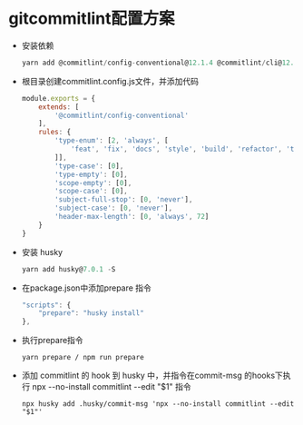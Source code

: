 # gitcommitlint配置方案

* 安装依赖

  ```js
  yarn add @commitlint/config-conventional@12.1.4 @commitlint/cli@12.1.4 -S
  ```

* 根目录创建commitlint.config.js文件，并添加代码

  ```js
  module.exports = {
      extends: [
          '@commitlint/config-conventional'
      ],
      rules: {
          'type-enum': [2, 'always', [
              'feat', 'fix', 'docs', 'style', 'build', 'refactor', 'test', 'chore', 'perf', 'ci', 'revert'
          ]],
          'type-case': [0],
          'type-empty': [0],
          'scope-empty': [0],
          'scope-case': [0],
          'subject-full-stop': [0, 'never'],
          'subject-case': [0, 'never'],
          'header-max-length': [0, 'always', 72]
      }
  }
  ```

* 安装 husky

  ```js
  yarn add husky@7.0.1 -S
  ```


* 在package.json中添加prepare 指令

  ```js
  "scripts": {
      "prepare": "husky install"
  },
  ```

* 执行prepare指令

  ```
  yarn prepare / npm run prepare
  ```

- 添加 commitlint 的 hook 到 husky 中，并指令在commit-msg 的hooks下执行 npx --no-install commitlint --edit "$1" 指令

  ```
  npx husky add .husky/commit-msg 'npx --no-install commitlint --edit "$1"'
  ```

